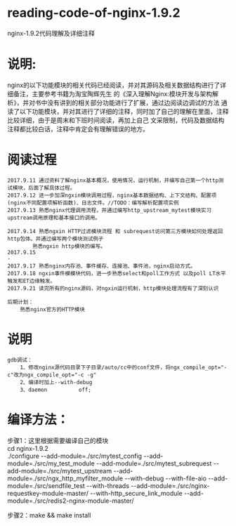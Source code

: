 # reading-code-of-nginx-1.9.2  
nginx-1.9.2代码理解及详细注释  
 
   
说明:  
===================================   
nginx的以下功能模块的相关代码已经阅读，并对其源码及相关数据结构进行了详细备注，主要参考书籍为淘宝陶辉先生
的《深入理解Nginx:模块开发与架构解析》，并对书中没有讲到的相关部分功能进行了扩展，通过边阅读边调试的方法
通读了以下功能模块，并对其进行了详细的注释，同时加了自己的理解在里面，注释比较详细，由于是周末和下班时间阅读，再加上自己
文采限制，代码及数据结构注释都比较白话，注释中肯定会有理解错误的地方。  
  
  
      
阅读过程  
===================================  
	2017.9.11 通过资料了解nginx基本概况，使用情况，运行机制，并编写自己第一个http测试模块，后面了解具体过程。
	2017.9.12 进一步加深ngxin模块调用过程，nginx基本数据结构、上下文结构、配置项(nginx不同配置项解析函数)、日志文件。//TODO：编写解析配置项实例
	2017.9.13 熟悉nginx代理调用流程，并通过编写http_upstream_mytest模块实习upstream调用原理和基本接口的调用。

	2017.9.14 熟悉ngxin HTTP过滤模块流程 和 subrequest访问第三方模块如何处理返回http包体。并通过编写两个模块测试例子
			熟悉ngxin http模块的编写。
	2017.9.15 
	- 
	2017.9.17 熟悉nginx内存池、事件缓存、连接池、事件池，nginx启动方式。
	2017.9.18 ngxin事件模模块代码，进一步熟悉select和poll工作方式 以及poll LT水平触发和ET边缘触发。
	2017.9.21 读完所有的nginx源码，对ngxin运行机制，http模块处理流程有了深刻认识

	后期计划：
		熟悉nginx官方的HTTP模块


说明
===================================  
	gdb调试：
		1、修改nginx源代码目录下子目录/auto/cc中的conf文件，将ngx_compile_opt="-c"改为ngx_compile_opt="-c -g"
		2、编译时加上--with-debug 
		3、daemon          off; 
	 
     
编译方法：
===================================    
步骤1：这里根据需要编译自己的模块  
cd nginx-1.9.2  
./configure --add-module=./src/mytest_config --add-module=./src/my_test_module --add-module=./src/mytest_subrequest --add-module=./src/mytest_upstream --add-module=./src/ngx_http_myfilter_module --with-debug --with-file-aio --add-module=./src/sendfile_test --with-threads  --add-module=./src/nginx-requestkey-module-master/ --with-http_secure_link_module --add-module=./src/redis2-nginx-module-master/ 

 步骤2：make && make install  
